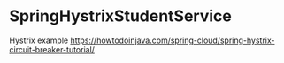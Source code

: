 # SpringHystrixStudentService
Hystrix example
https://howtodoinjava.com/spring-cloud/spring-hystrix-circuit-breaker-tutorial/
